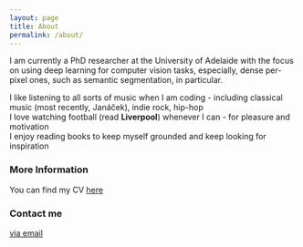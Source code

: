 ```yaml
---
layout: page
title: About
permalink: /about/
---
```


I am currently a PhD researcher at the University of Adelaide with the focus on using deep learning for computer vision tasks, especially, dense per-pixel ones, such as semantic segmentation, in particular.

I like listening to all sorts of music when I am coding - including classical music (most recently, Janáček), indie rock, hip-hop  
I love watching football (read **Liverpool**) whenever I can - for pleasure and motivation  
I enjoy reading books to keep myself grounded and keep looking for inspiration

### More Information

You can find my CV [here](https://raw.githubusercontent.com/DrSleep/drsleep.github.io/master/files/cv_aug18.pdf)

### Contact me

[via email](mailto:nekrasowladimir@gmail.com)